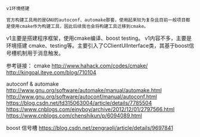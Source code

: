     v1环境搭建

    官方构建工具用的是GNU的autoconf、automake那套，使用起来较为复杂且目前一般项目都是使用cmake作为构建工具，因此后续我也会将构建工具迁移到cmake。
v1主要是搭建程序框架，使用cmake编译、boost testing。
    v1内容不多，主要是环境搭建 cmake、testing等。主要引入了CClientUIInterface类，其基于boost信号槽机制用于消息触发。
    

参考链接：
cmake
http://www.hahack.com/codes/cmake/
http://kingoal.iteye.com/blog/710104

autoconf & automake
http://www.gnu.org/software/automake/manual/automake.html
http://www.gnu.org/software/autoconf/manual/autoconf.html
https://blog.csdn.net/fd315063004/article/details/7785504
https://www.cnblogs.com/einyboy/archive/2012/12/01/2797566.html
https://www.cnblogs.com/chenshikun/p/6094089.html

boost 信号槽
https://blog.csdn.net/zengraoli/article/details/9697841


